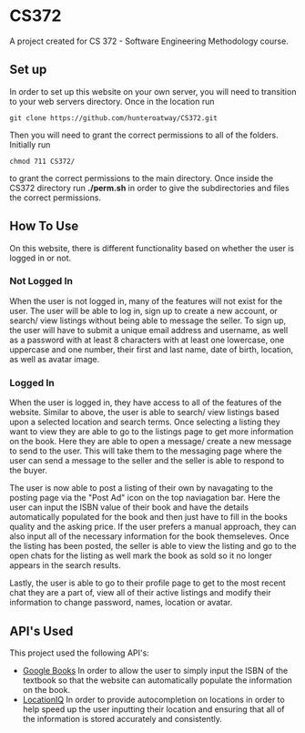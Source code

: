 # CS372
A project created for CS 372 - Software Engineering Methodology course.

## Set up
In order to set up this website on your own server, you will need to transition to your web servers directory.
Once in the location run
```
git clone https://github.com/hunteroatway/CS372.git
```
Then you will need to grant the correct permissions to all of the folders. Initially run 
```
chmod 711 CS372/
``` 
to grant the correct permissions to the main directory. Once inside the CS372 directory run **./perm.sh** in order to give the subdirectories and files the correct permissions.

## How To Use
On this website, there is different functionality based on whether the user is logged in or not.

### Not Logged In
When the user is not logged in, many of the features will not exist for the user. The user will be able to log in, sign up to create a new account, or search/ view listings without being able to message the seller.
To sign up, the user will have to submit a unique email address and username, as well as a password with at least 8 characters with at least one lowercase, one uppercase and one number, their first and last name, date of birth, location, as well as avatar image.

### Logged In
When the user is logged in, they have access to all of the features of the website. Similar to above, the user is able to search/ view listings based upon a selected location and search terms. Once selecting a listing they want to view they are able to go to the listings page to get more information on the book. Here they are able to open a message/ create a new message to send to the user. This will take them to the messaging page where the user can send a message to the seller and the seller is able to respond to the buyer.

The user is now able to post a listing of their own by navagating to the posting page via the "Post Ad" icon on the top naviagation bar. Here the user can input the ISBN value of their book and have the details automatically populated for the book and then just have to fill in the books quality and the asking price. If the user prefers a manual approach, they can also input all of the necessary information for the book themseleves. Once the listing has been posted, the seller is able to view the listing and go to the open chats for the listing as well mark the book as sold so it no longer appears in the search results. 

Lastly, the user is able to go to their profile page to get to the most recent chat they are a part of, view all of their active listings and modify their information to change password, names, location or avatar. 

## API's Used
This project used the following API's:
 - [Google Books](https://developers.google.com/books "Google Books API") In order to allow the user to simply input the ISBN of the textbook so that the website can automatically populate the information on the book.
 - [LocationIQ](https://locationiq.com/ "LocationIQ") In order to provide autocompletion on locations in order to help speed up the user inputting their location and ensuring that all of the information is stored accurately and consistently.
